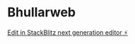# Bhullarweb

[Edit in StackBlitz next generation editor ⚡️](https://stackblitz.com/~/github.com/pbxbhullar/Bhullarweb)